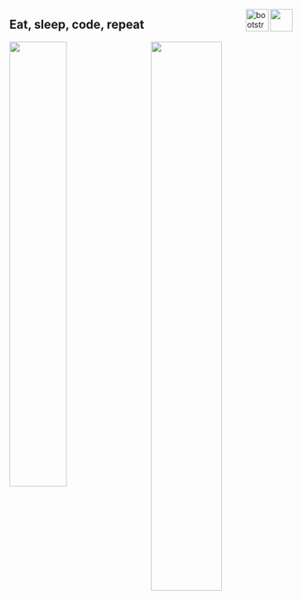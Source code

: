 <p>
  <img src="https://static.wikia.nocookie.net/minecraft/images/f/fe/GrassNew.png/revision/latest/scale-to-width-down/40" width="40" height="40" align="right"/>
  <img src="https://devicons.github.io/devicon/devicon.git/icons/java/java-original.svg" alt="bootstrap" width="40" height="40" align="right"/>
  <h2>Eat, sleep, code, repeat</h2>
</p>

<img align="right" width="50%" src="https://github-readme-stats.vercel.app/api/wakatime?username=WakkaFlocka&custom_title=WakaTime%20Stats&theme=dark&hide_border=true&bg_color=00000000&title_color=915bf5"/>

<img align="left" width="45%" src="https://github-readme-stats.vercel.app/api?username=WakkaFlocka239&custom_title=Github%20Stats&show_icons=true&theme=dark&hide_border=true&bg_color=00000000&title_color=915bf5&icon_color=b27325"/>
